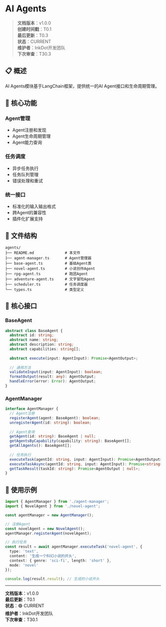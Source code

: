 # AI Agents

> **文档版本**：v1.0.0  
> **创建时间戳**：T0.1  
> **最后更新**：T0.3  
> **状态**：CURRENT  
> **维护者**：InkDot开发团队  
> **下次审查**：T30.3

## 📋 概述

AI Agents模块基于LangChain框架，提供统一的AI Agent接口和生命周期管理。

## 🎯 核心功能

### Agent管理
- Agent注册和发现
- Agent生命周期管理
- Agent能力查询

### 任务调度
- 异步任务执行
- 任务队列管理
- 错误处理和重试

### 统一接口
- 标准化的输入输出格式
- 跨Agent的兼容性
- 插件化扩展支持

## 📁 文件结构

```
agents/
├── README.md              # 本文件
├── agent-manager.ts       # Agent管理器
├── base-agent.ts          # 基础Agent类
├── novel-agent.ts         # 小说创作Agent
├── rpg-agent.ts           # 跑团Agent
├── adventure-agent.ts     # 文字冒险Agent
├── scheduler.ts           # 任务调度器
└── types.ts               # 类型定义
```

## 🔧 核心接口

### BaseAgent
```typescript
abstract class BaseAgent {
  abstract id: string;
  abstract name: string;
  abstract description: string;
  abstract capabilities: string[];
  
  abstract execute(input: AgentInput): Promise<AgentOutput>;
  
  // 通用方法
  validateInput(input: AgentInput): boolean;
  formatOutput(result: any): AgentOutput;
  handleError(error: Error): AgentOutput;
}
```

### AgentManager
```typescript
interface AgentManager {
  // Agent注册
  registerAgent(agent: BaseAgent): boolean;
  unregisterAgent(id: string): boolean;
  
  // Agent查询
  getAgent(id: string): BaseAgent | null;
  getAgentsByCapability(capability: string): BaseAgent[];
  getAllAgents(): BaseAgent[];
  
  // 任务执行
  executeTask(agentId: string, input: AgentInput): Promise<AgentOutput>;
  executeTaskAsync(agentId: string, input: AgentInput): Promise<string>;
  getTaskResult(taskId: string): Promise<AgentOutput | null>;
}
```

## 🚀 使用示例

```typescript
import { AgentManager } from './agent-manager';
import { NovelAgent } from './novel-agent';

const agentManager = new AgentManager();

// 注册Agent
const novelAgent = new NovelAgent();
agentManager.registerAgent(novelAgent);

// 执行任务
const result = await agentManager.executeTask('novel-agent', {
  type: 'text',
  content: '生成一个科幻小说的开头',
  context: { genre: 'sci-fi', length: 'short' },
  mode: 'novel'
});

console.log(result.result); // 生成的小说开头
```

---

**文档版本**：v1.0.0  
**最后更新**：T0.1  
**状态**：🟢 CURRENT  
**维护者**：InkDot开发团队  
**下次审查**：T30.1
